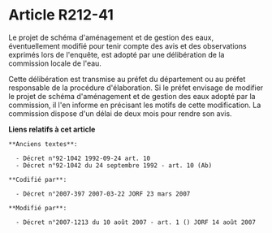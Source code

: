 # Article R212-41

Le projet de schéma d'aménagement et de gestion des eaux, éventuellement modifié pour tenir compte des avis et des
observations exprimés lors de l'enquête, est adopté par une délibération de la commission locale de l'eau.

Cette délibération est transmise au préfet du département ou au préfet responsable de la procédure d'élaboration. Si le
préfet envisage de modifier le projet de schéma d'aménagement et de gestion des eaux adopté par la commission, il l'en
informe en précisant les motifs de cette modification. La commission dispose d'un délai de deux mois pour rendre son avis.

**Liens relatifs à cet article**

	**Anciens textes**:

	  - Décret n°92-1042 1992-09-24 art. 10
	  - Décret n°92-1042 du 24 septembre 1992 - art. 10 (Ab)

	**Codifié par**:

	  - Décret n°2007-397 2007-03-22 JORF 23 mars 2007

	**Modifié par**:

	  - Décret n°2007-1213 du 10 août 2007 - art. 1 () JORF 14 août 2007
